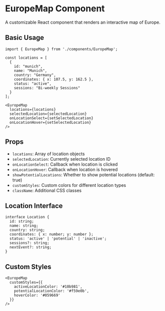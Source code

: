 # EuropeMap Component

A customizable React component that renders an interactive map of Europe.

## Basic Usage

```tsx
import { EuropeMap } from './components/EuropeMap';

const locations = [
  {
    id: "munich",
    name: "Munich",
    country: "Germany",
    coordinates: { x: 107.5, y: 162.5 },
    status: "active",
    sessions: "Bi-weekly Sessions"
  }
];

<EuropeMap
  locations={locations}
  selectedLocation={selectedLocation}
  onLocationSelect={setSelectedLocation}
  onLocationHover={setSelectedLocation}
/>
```

## Props

- `locations`: Array of location objects
- `selectedLocation`: Currently selected location ID
- `onLocationSelect`: Callback when location is clicked
- `onLocationHover`: Callback when location is hovered
- `showPotentialLocations`: Whether to show potential locations (default: true)
- `customStyles`: Custom colors for different location types
- `className`: Additional CSS classes

## Location Interface

```tsx
interface Location {
  id: string;
  name: string;
  country: string;
  coordinates: { x: number; y: number };
  status: 'active' | 'potential' | 'inactive';
  sessions?: string;
  nextEvent?: string;
}
```

## Custom Styles

```tsx
<EuropeMap
  customStyles={{
    activeLocationColor: '#10b981',
    potentialLocationColor: '#f59e0b',
    hoverColor: '#059669'
  }}
/>
```

